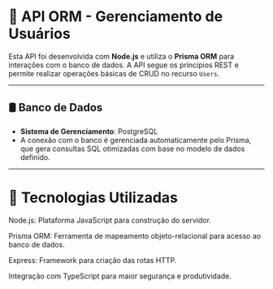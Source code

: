 # 📘 API ORM - Gerenciamento de Usuários

Esta API foi desenvolvida com **Node.js** e utiliza o **Prisma ORM** para interações com o banco de dados. A API segue os princípios REST e permite realizar operações básicas de CRUD no recurso `Users`.

---

## 🛢️ Banco de Dados

- **Sistema de Gerenciamento**: PostgreSQL  
- A conexão com o banco é gerenciada automaticamente pelo Prisma, que gera consultas SQL otimizadas com base no modelo de dados definido.

---

# 🔧 Tecnologias Utilizadas

Node.js: Plataforma JavaScript para construção do servidor.

Prisma ORM: Ferramenta de mapeamento objeto-relacional para acesso ao banco de dados.

Express: Framework para criação das rotas HTTP.

Integração com TypeScript para maior segurança e produtividade.



